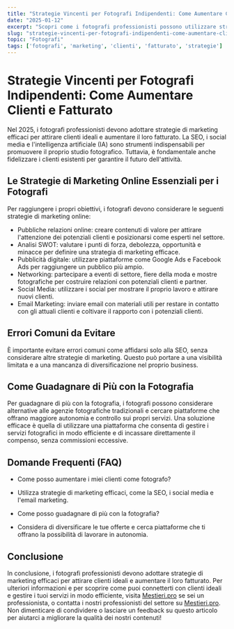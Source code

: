 ```yaml
---
title: "Strategie Vincenti per Fotografi Indipendenti: Come Aumentare Clienti e Fatturato"
date: "2025-01-12"
excerpt: "Scopri come i fotografi professionisti possono utilizzare strategie di marketing efficaci per attirare clienti ideali e aumentare il loro fatturato nel 2025."
slug: "strategie-vincenti-per-fotografi-indipendenti-come-aumentare-clienti-e-fatturato"
topic: "Fotografi"
tags: ['fotografi', 'marketing', 'clienti', 'fatturato', 'strategie']
---
```

# Strategie Vincenti per Fotografi Indipendenti: Come Aumentare Clienti e Fatturato

Nel 2025, i fotografi professionisti devono adottare strategie di marketing efficaci per attirare clienti ideali e aumentare il loro fatturato. La SEO, i social media e l'intelligenza artificiale (IA) sono strumenti indispensabili per promuovere il proprio studio fotografico. Tuttavia, è fondamentale anche fidelizzare i clienti esistenti per garantire il futuro dell'attività.

## Le Strategie di Marketing Online Essenziali per i Fotografi

Per raggiungere i propri obiettivi, i fotografi devono considerare le seguenti strategie di marketing online:

* Pubbliche relazioni online: creare contenuti di valore per attirare l'attenzione dei potenziali clienti e posizionarsi come esperti nel settore.
* Analisi SWOT: valutare i punti di forza, debolezza, opportunità e minacce per definire una strategia di marketing efficace.
* Pubblicità digitale: utilizzare piattaforme come Google Ads e Facebook Ads per raggiungere un pubblico più ampio.
* Networking: partecipare a eventi di settore, fiere della moda e mostre fotografiche per costruire relazioni con potenziali clienti e partner.
* Social Media: utilizzare i social per mostrare il proprio lavoro e attirare nuovi clienti.
* Email Marketing: inviare email con materiali utili per restare in contatto con gli attuali clienti e coltivare il rapporto con i potenziali clienti.

## Errori Comuni da Evitare

È importante evitare errori comuni come affidarsi solo alla SEO, senza considerare altre strategie di marketing. Questo può portare a una visibilità limitata e a una mancanza di diversificazione nel proprio business.

## Come Guadagnare di Più con la Fotografia

Per guadagnare di più con la fotografia, i fotografi possono considerare alternative alle agenzie fotografiche tradizionali e cercare piattaforme che offrano maggiore autonomia e controllo sui propri servizi. Una soluzione efficace è quella di utilizzare una piattaforma che consenta di gestire i servizi fotografici in modo efficiente e di incassare direttamente il compenso, senza commissioni eccessive. 

## Domande Frequenti (FAQ)

* Come posso aumentare i miei clienti come fotografo?
 + Utilizza strategie di marketing efficaci, come la SEO, i social media e l'email marketing.
* Come posso guadagnare di più con la fotografia?
 + Considera di diversificare le tue offerte e cerca piattaforme che ti offrano la possibilità di lavorare in autonomia.

## Conclusione

In conclusione, i fotografi professionisti devono adottare strategie di marketing efficaci per attirare clienti ideali e aumentare il loro fatturato. Per ulteriori informazioni e per scoprire come puoi connetterti con clienti ideali e gestire i tuoi servizi in modo efficiente, visita [Mestieri.pro](https://mestieri.pro/info) se sei un professionista, o contatta i nostri professionisti del settore su [Mestieri.pro](https://mestieri.pro). Non dimenticare di condividere o lasciare un feedback su questo articolo per aiutarci a migliorare la qualità dei nostri contenuti!